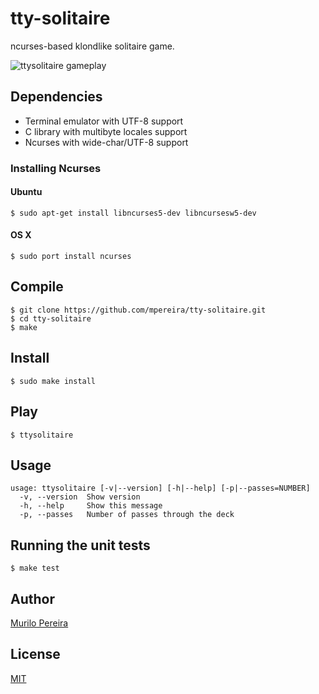 # tty-solitaire
  ncurses-based klondlike solitaire game.

![ttysolitaire gameplay](https://raw.github.com/mpereira/tty-solitaire/master/resources/ttysolitaire.gif)

## Dependencies
  - Terminal emulator with UTF-8 support
  - C library with multibyte locales support
  - Ncurses with wide-char/UTF-8 support

### Installing Ncurses

#### Ubuntu

    $ sudo apt-get install libncurses5-dev libncursesw5-dev

#### OS X

    $ sudo port install ncurses

## Compile
    $ git clone https://github.com/mpereira/tty-solitaire.git
    $ cd tty-solitaire
    $ make

## Install
    $ sudo make install

## Play
    $ ttysolitaire

## Usage
    usage: ttysolitaire [-v|--version] [-h|--help] [-p|--passes=NUMBER]
      -v, --version  Show version
      -h, --help     Show this message
      -p, --passes   Number of passes through the deck

## Running the unit tests
    $ make test

## Author
   [Murilo Pereira](http://murilopereira.com)

## License
   [MIT](http://opensource.org/licenses/MIT)
